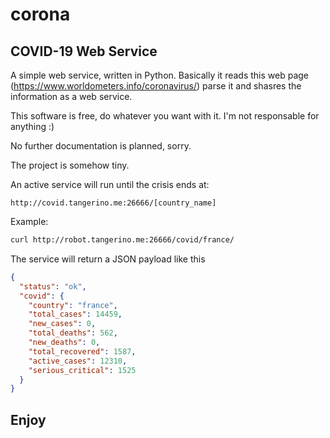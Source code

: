 # corona
## COVID-19 Web Service

A simple web service, written in Python.
Basically it reads this web page (https://www.worldometers.info/coronavirus/) parse it and shasres the information as a web service.

This software is free, do whatever you want with it. I'm not responsable for anything :)

No further documentation is planned, sorry.

The project is somehow tiny.

An active service will run until the crisis ends at:

```url
http://covid.tangerino.me:26666/[country_name]
```

Example:
```bash
curl http://robot.tangerino.me:26666/covid/france/
```

The service will return a JSON payload like this

```json
{
  "status": "ok",
  "covid": {
    "country": "france",
    "total_cases": 14459,
    "new_cases": 0,
    "total_deaths": 562,
    "new_deaths": 0,
    "total_recovered": 1587,
    "active_cases": 12310,
    "serious_critical": 1525
  }
}
```

## Enjoy 

